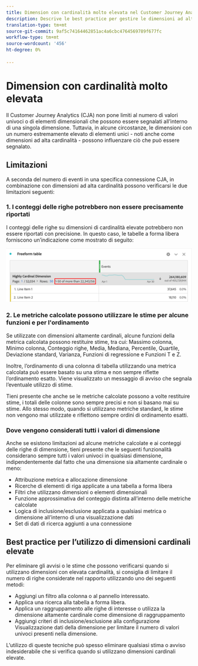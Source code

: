 ```yaml
---
title: Dimension con cardinalità molto elevata nel Customer Journey Analytics
description: Descrive le best practice per gestire le dimensioni ad alta cardinalità nel Customer Journey Analytics
translation-type: tm+mt
source-git-commit: 9af5c74164462851ac4a6cbc4764569789f677fc
workflow-type: tm+mt
source-wordcount: '456'
ht-degree: 0%

---
```



# Dimension con cardinalità molto elevata

Il Customer Journey Analytics (CJA) non pone limiti al numero di valori univoci o di elementi dimensionali che possono essere segnalati all’interno di una singola dimensione. Tuttavia, in alcune circostanze, le dimensioni con un numero estremamente elevato di elementi unici - noti anche come dimensioni ad alta cardinalità - possono influenzare ciò che può essere segnalato.

## Limitazioni

A seconda del numero di eventi in una specifica connessione CJA, in combinazione con dimensioni ad alta cardinalità possono verificarsi le due limitazioni seguenti:

### 1. I conteggi delle righe potrebbero non essere precisamente riportati

I conteggi delle righe su dimensioni di cardinalità elevate potrebbero non essere riportati con precisione. In questo caso, le tabelle a forma libera forniscono un’indicazione come mostrato di seguito:

![](assets/high-cardinality.png)

### 2. Le metriche calcolate possono utilizzare le stime per alcune funzioni e per l&#39;ordinamento

Se utilizzate con dimensioni altamente cardinali, alcune funzioni della metrica calcolata possono restituire stime, tra cui: Massimo colonna, Minimo colonna, Conteggio righe, Media, Mediana, Percentile, Quartile, Deviazione standard, Varianza, Funzioni di regressione e Funzioni T e Z.

Inoltre, l’ordinamento di una colonna di tabella utilizzando una metrica calcolata può essere basato su una stima e non sempre riflette l’ordinamento esatto. Viene visualizzato un messaggio di avviso che segnala l’eventuale utilizzo di stime.

Tieni presente che anche se le metriche calcolate possono a volte restituire stime, i totali delle colonne sono sempre precisi e non si basano mai su stime. Allo stesso modo, quando si utilizzano metriche standard, le stime non vengono mai utilizzate e riflettono sempre ordini di ordinamento esatti.

### Dove vengono considerati tutti i valori di dimensione

Anche se esistono limitazioni ad alcune metriche calcolate e ai conteggi delle righe di dimensione, tieni presente che le seguenti funzionalità considerano sempre tutti i valori univoci in qualsiasi dimensione, indipendentemente dal fatto che una dimensione sia altamente cardinale o meno:

* Attribuzione metrica e allocazione dimensione
* Ricerche di elementi di riga applicate a una tabella a forma libera
* Filtri che utilizzano dimensioni o elementi dimensionali
* Funzione approssimativa del conteggio distinta all’interno delle metriche calcolate
* Logica di inclusione/esclusione applicata a qualsiasi metrica o dimensione all’interno di una visualizzazione dati
* Set di dati di ricerca aggiunti a una connessione

## Best practice per l’utilizzo di dimensioni cardinali elevate

Per eliminare gli avvisi o le stime che possono verificarsi quando si utilizzano dimensioni con elevata cardinalità, si consiglia di limitare il numero di righe considerate nel rapporto utilizzando uno dei seguenti metodi:

* Aggiungi un filtro alla colonna o al pannello interessato.
* Applica una ricerca alla tabella a forma libera.
* Applica un raggruppamento alle righe di interesse o utilizza la dimensione altamente cardinale come dimensione di raggruppamento
* Aggiungi criteri di inclusione/esclusione alla configurazione Visualizzazione dati della dimensione per limitare il numero di valori univoci presenti nella dimensione.

L’utilizzo di queste tecniche può spesso eliminare qualsiasi stima o avviso indesiderabile che si verifica quando si utilizzano dimensioni cardinali elevate.
